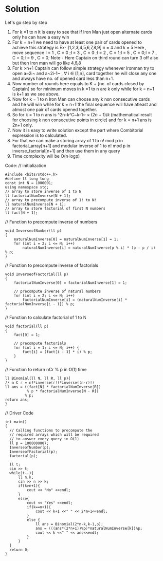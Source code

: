 # Solution
Let's go step by step 

 1. For k =1 to n it is easy to see that if Iron Man just open alternate cards only he can have a easy win
 2. For k = n+1 we need to have at least one pair of cards opened to achieve this strategy is Ex- [1,2,3,4,5,6,7,8,9] n = 4 and k = 5
     Here , move sequence I = 1 , C = 0 ;I = 3 , C = 0 ;I = 2 , C = 1;I = 5 , C = 0;I = 7 , C = 0;I = 9 , C = 0; 
     Note - Here Captain on third round can turn 3 off also but then Iron man will go like 4,6,8
 3. For k >n+1 Captain can follow simple strategy whenever Ironman try to open a~2i~ and a~2i-1~ , &forall; i $\in$ [1,n], card together he will close any one and always have no. of opened card less than n+1.
 4. Now number of rounds here equals to K + [no. of cards closed by Captain] so for minimum moves in k =1 to n are k only while for k = n+1 is k+1 as we see above.
 5. Now for k = 1 to n Iron Man can choose any k non consecutive cards and he will win while for k = n+1 the final sequence will have atleast and atmost one pair of cards opened together.
 6. So for k = 1 to n ans is ^2n-k^C~k-1~ $\times$ $(2n+1)/k$ (mathematical result for choosing k non consecutive points in circle) and for k = n+1 ans is 2n+1 only.
 7. Now it is easy to write solution except the part where Combitorial expression is to calculated.
 8. For that we can make a storing array of 1 to n! mod p in factorial_array[n+1] and modular inverse of 1 to n! mod p in inverse_factorial[n+1] and then use them in any query 
 9. Time complexity will be O(n$\cdot$logp) 


Code:
// initialization

    #include <bits/stdc++.h>
    #define ll long long
    const int N = 1000001;
    using namespace std;
    // array to store inverse of 1 to N
    ll factorialNumInverse[N + 1];
    // array to precompute inverse of 1! to N!
    ll naturalNumInverse[N + 1];
    // array to store factorial of first N numbers
    ll fact[N + 1];


// Function to precompute inverse of numbers

    void InverseofNumber(ll p)
    {
        naturalNumInverse[0] = naturalNumInverse[1] = 1;
        for (int i = 2; i <= N; i++)
            naturalNumInverse[i] = naturalNumInverse[p % i] * (p - p / i) % p;
    }

// Function to precompute inverse of factorials

    void InverseofFactorial(ll p)
    {
        factorialNumInverse[0] = factorialNumInverse[1] = 1;
     
        // precompute inverse of natural numbers
        for (int i = 2; i <= N; i++)
            factorialNumInverse[i] = (naturalNumInverse[i] * factorialNumInverse[i - 1]) % p;
    }
 
// Function to calculate factorial of 1 to N

    void factorial(ll p)
    {    
        fact[0] = 1;
     
        // precompute factorials
        for (int i = 1; i <= N; i++) {
            fact[i] = (fact[i - 1] * i) % p;
        }
    }
 
// Function to return nCr % p in O(1) time

    ll Binomial(ll N, ll R, ll p){   
    // n C r = n!*inverse(r!)*inverse((n-r)!)
    ll ans = ((fact[N] * factorialNumInverse[R])
              % p * factorialNumInverse[N - R])
             % p;
    return ans;
    }
 
// Driver Code


    int main()
    {
      // Calling functions to precompute the
      // required arrays which will be required
      // to answer every query in O(1)
      ll p = 1000000007;
      InverseofNumber(p);
      InverseofFactorial(p);
      factorial(p);
      
      ll t;
      cin >> t;
      while(t--){
          ll n,k;
          cin >> n >> k;
          if(k>n+1){
              cout << "No" <<endl;
          }
          else{
              cout << "Yes" <<endl;
              if(k==n+1){
                  cout << k+1 <<" " << 2*n+1<<endl;
              }
              else {
                  ll ans = Binomial(2*n-k,k-1,p);
                  ans = (((ans*(2*n+1))%p)*naturalNumInverse[k])%p;
                  cout << k <<" " << ans<<endl;
              }
          }
      }
      return 0;
    }


